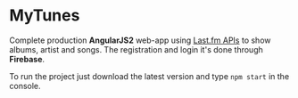 # MyTunes
Complete production **AngularJS2** web-app using [Last.fm APIs](http://www.last.fm/api) to show albums, artist and songs.
The registration and login it's done through **Firebase**.

To run the project just download the latest version and type `npm start` in the console.
